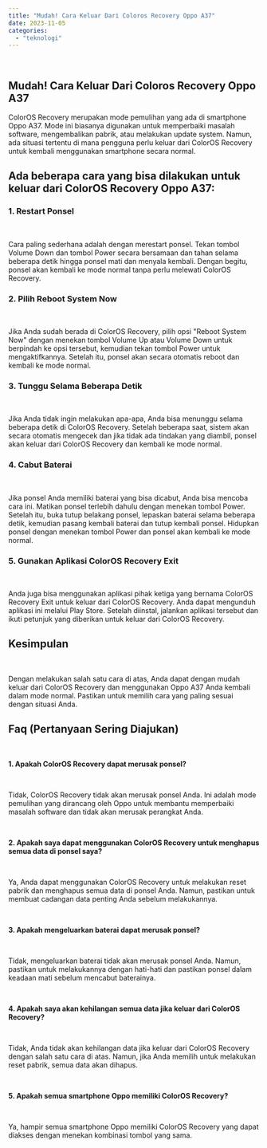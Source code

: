 ```yaml
---
title: "Mudah! Cara Keluar Dari Coloros Recovery Oppo A37"
date: 2023-11-05
categories: 
  - "teknologi"
---
```


 

## Mudah! Cara Keluar Dari Coloros Recovery Oppo A37

ColorOS Recovery merupakan mode pemulihan yang ada di smartphone Oppo A37. Mode ini biasanya digunakan untuk memperbaiki masalah software, mengembalikan pabrik, atau melakukan update system. Namun, ada situasi tertentu di mana pengguna perlu keluar dari ColorOS Recovery untuk kembali menggunakan smartphone secara normal.

## Ada beberapa cara yang bisa dilakukan untuk keluar dari ColorOS Recovery Oppo A37:

### 1\. Restart Ponsel

 

Cara paling sederhana adalah dengan merestart ponsel. Tekan tombol Volume Down dan tombol Power secara bersamaan dan tahan selama beberapa detik hingga ponsel mati dan menyala kembali. Dengan begitu, ponsel akan kembali ke mode normal tanpa perlu melewati ColorOS Recovery.

### 2\. Pilih Reboot System Now

 

Jika Anda sudah berada di ColorOS Recovery, pilih opsi "Reboot System Now" dengan menekan tombol Volume Up atau Volume Down untuk berpindah ke opsi tersebut, kemudian tekan tombol Power untuk mengaktifkannya. Setelah itu, ponsel akan secara otomatis reboot dan kembali ke mode normal.

### 3\. Tunggu Selama Beberapa Detik

 

Jika Anda tidak ingin melakukan apa-apa, Anda bisa menunggu selama beberapa detik di ColorOS Recovery. Setelah beberapa saat, sistem akan secara otomatis mengecek dan jika tidak ada tindakan yang diambil, ponsel akan keluar dari ColorOS Recovery dan kembali ke mode normal.

### 4\. Cabut Baterai

 

Jika ponsel Anda memiliki baterai yang bisa dicabut, Anda bisa mencoba cara ini. Matikan ponsel terlebih dahulu dengan menekan tombol Power. Setelah itu, buka tutup belakang ponsel, lepaskan baterai selama beberapa detik, kemudian pasang kembali baterai dan tutup kembali ponsel. Hidupkan ponsel dengan menekan tombol Power dan ponsel akan kembali ke mode normal.

### 5\. Gunakan Aplikasi ColorOS Recovery Exit

 

Anda juga bisa menggunakan aplikasi pihak ketiga yang bernama ColorOS Recovery Exit untuk keluar dari ColorOS Recovery. Anda dapat mengunduh aplikasi ini melalui Play Store. Setelah diinstal, jalankan aplikasi tersebut dan ikuti petunjuk yang diberikan untuk keluar dari ColorOS Recovery.

## Kesimpulan

 

Dengan melakukan salah satu cara di atas, Anda dapat dengan mudah keluar dari ColorOS Recovery dan menggunakan Oppo A37 Anda kembali dalam mode normal. Pastikan untuk memilih cara yang paling sesuai dengan situasi Anda.

## Faq (Pertanyaan Sering Diajukan)

 

**1\. Apakah ColorOS Recovery dapat merusak ponsel?**

 

Tidak, ColorOS Recovery tidak akan merusak ponsel Anda. Ini adalah mode pemulihan yang dirancang oleh Oppo untuk membantu memperbaiki masalah software dan tidak akan merusak perangkat Anda.

 

**2\. Apakah saya dapat menggunakan ColorOS Recovery untuk menghapus semua data di ponsel saya?**

 

Ya, Anda dapat menggunakan ColorOS Recovery untuk melakukan reset pabrik dan menghapus semua data di ponsel Anda. Namun, pastikan untuk membuat cadangan data penting Anda sebelum melakukannya.

 

**3\. Apakah mengeluarkan baterai dapat merusak ponsel?**

 

Tidak, mengeluarkan baterai tidak akan merusak ponsel Anda. Namun, pastikan untuk melakukannya dengan hati-hati dan pastikan ponsel dalam keadaan mati sebelum mencabut baterainya.

 

**4\. Apakah saya akan kehilangan semua data jika keluar dari ColorOS Recovery?**

 

Tidak, Anda tidak akan kehilangan data jika keluar dari ColorOS Recovery dengan salah satu cara di atas. Namun, jika Anda memilih untuk melakukan reset pabrik, semua data akan dihapus.

 

**5\. Apakah semua smartphone Oppo memiliki ColorOS Recovery?**

 

Ya, hampir semua smartphone Oppo memiliki ColorOS Recovery yang dapat diakses dengan menekan kombinasi tombol yang sama.
